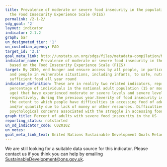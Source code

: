 ```yaml
---
title: Prevalence of moderate or severe food insecurity in the population, based on
  the Food Insecurity Experience Scale (FIES)
permalink: /2-1-2/
sdg_goal: '2'
layout: indicator
indicator: 2.1.2
graph: bar
un_designated_tier: '1'
un_custodian_agency: FAO
target_id: '2.1'
goal_meta_link: http://unstats.un.org/sdgs/files/metadata-compilation/Metadata-Goal-2.pdf
indicator_name: Prevalence of moderate or severe food insecurity in the population,
  based on the Food Insecurity Experience Scale (FIES)
target: By 2030, end hunger and ensure access by all people, in particular the poor
  and people in vulnerable situations, including infants, to safe, nutritious and
  sufficient food all year round
indicator_definition: These are in reality two related indicators, representing the
  percentage of individuals in the national adult population (15 or more years of
  age) that have experienced moderate or severe levels and severe levels of food insecurity
  respectively, during the previous year.Severity of food insecurity is defined as
  the extent to which people have difficulties in accessing food of adequate quality
  and/or quantity due to lack of money or other resources. Difficulties include also
  psychological concerns associated with the struggle in accessing food.
graph_title: Percent of adults with severe food insecurity in the US
reporting_status: notstarted
un_sd_indicator_code: C020102
un_notes:
goal_meta_link_text: United Nations Sustainable Development Goals Metadata (pdf 232kB)
---
```


We are still looking for a suitable data source for this indicator. Please contact us if you think you can help by emailing <a href="mailto:SustainableDevelopment@ons.gov.uk">SustainableDevelopment@ons.gov.uk</a>.


